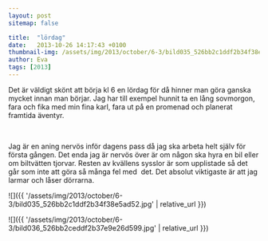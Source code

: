 ```yaml
---
layout: post
sitemap: false

title:  "lördag"
date:   2013-10-26 14:17:43 +0100
thumbnail-img: /assets/img/2013/october/6-3/bild035_526bb2c1ddf2b34f38e5ad52.jpg
author: Eva
tags: [2013]
---
```


Det är väldigt skönt att börja kl 6 en lördag för då hinner man göra ganska mycket innan man börjar. Jag har till exempel hunnit ta en lång sovmorgon, fara och fika med min fina karl, fara ut på en promenad och planerat framtida äventyr.




 




Jag är en aning nervös inför dagens pass då jag ska arbeta helt själv för första gången. Det enda jag är nervös över är om någon ska hyra en bil eller om biltvätten tjorvar. Resten av kvällens sysslor är som upplistade så det går som inte att göra så många fel med  det. Det absolut viktigaste är att jag larmar och låser dörrarna.

![]({{ '/assets/img/2013/october/6-3/bild035_526bb2c1ddf2b34f38e5ad52.jpg'  | relative_url }})

![]({{ '/assets/img/2013/october/6-3/bild036_526bb2ceddf2b37e9e26d599.jpg'  | relative_url }})

